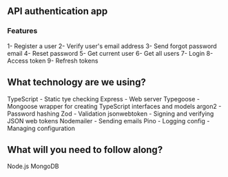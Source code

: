 ## API authentication app
 ### Features
1- Register a user
2- Verify user's email address
3- Send forgot password email
4- Reset password
5- Get current user
6- Get all users
7- Login
8- Access token
9- Refresh tokens

## What technology are we using?

TypeScript - Static tye checking
Express - Web server
Typegoose - Mongoose wrapper for creating TypeScript interfaces and models
argon2 - Password hashing
Zod - Validation
jsonwebtoken - Signing and verifying JSON web tokens
Nodemailer - Sending emails
Pino - Logging
config - Managing configuration


## What will you need to follow along?

Node.js
MongoDB